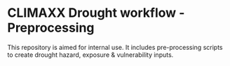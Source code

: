 # CLIMAXX Drought workflow - Preprocessing
This repository is aimed for internal use. It includes pre-processing scripts to create drought hazard, exposure & vulnerability inputs.
